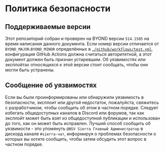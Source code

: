 # Политика безопасности

## Поддерживаемые версии

Этот репозиторий собран и проверен на BYOND версии `514.1585` на время написания данного документа. Если номер версии отличается от `BYOND_MAJOR`.`BYOND_MINOR` определённых в [`./github/workflows/test.yml`](https://github.com/Baystation12/Baystation12/blob/dev/.github/workflows/test.yml#L12), конфигурация GitHub Actions должна считаться авторитетной, а этот документ должен быть признан устаревшим. Об уязвимостях или эксплойтах относящихся к этой версии стоит сообщать, чтобы они могли быть устранены.

## Сообщение об уязвимостях

Если вы были проинформированы или обнаружили уязвимость в безопасности, эксплоит или другой недостаток, пожалуйста, свяжитесь с разработчиком, чтобы сообщить об этом в частном порядке. Следует избегать общедоступных каналов в Discord или форумов, так как эксплойт может быть взят из общедоступной публикации и использован до того, как он может быть исправлен. Лучший способ сообщить об уязвимости - это упомянуть `@NSV Sierra Главный Администратор` в дискорд канале `#sierra-чат`, информируя о проблемах безопасности о которых вы хотите сообщить, чтобы затем обсудить этот вопрос в частном порядке.
